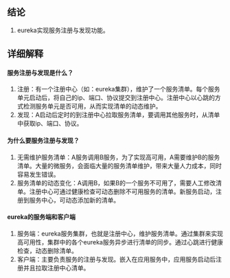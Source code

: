 ## 结论

1. eureka实现服务注册与发现功能。


## 详细解释

#### 服务注册与发现是什么？
1. 注册：有一个注册中心（如：eureka集群），维护了一个服务清单。每个服务单元启动后，将自己的ip、端口、协议提交到注册中心。注册中心以心跳的方式检测服务单元是否可用，从而实现清单的动态维护。
2. 发现：A启动后定时的到注册中心拉取服务清单，要调用其他服务时，从清单中获取ip、端口、协议。


#### 为什么要服务注册与发现？
1. 无需维护服务清单：A服务调用B服务，为了实现高可用，A需要维护B的服务清单。大量的微服务，会面临大量的服务清单维护，带来大量人力成本，同时容易发生错误。
2. 服务清单的动态变化：A调用B，如果B的一个服务不可用了，需要人工修改清单。注册中心可通过健康检查可动态删除不可用服务的清单。新服务启动，注册到服务中心，可动态添加新的清单。


#### eureka的服务端和客户端
1. 服务端：eureka服务集群，也就是注册中心，维护服务清单。通过集群来实现高可用性，集群中的各个eureka服务异步进行清单的同步。通过心跳进行健康检查，动态删除清单。
2. 客户端：主要负责服务的注册与发现。嵌入在应用服务中，应用服务启动后注册并且拉取注册中心清单。